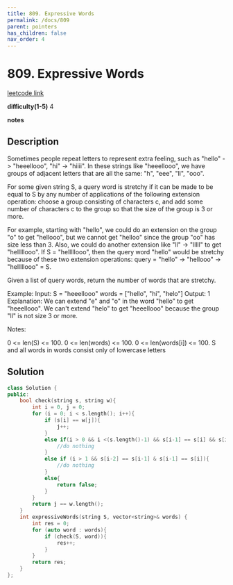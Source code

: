 ```yaml
---
title: 809. Expressive Words
permalink: /docs/809
parent: pointers
has_children: false
nav_order: 4
---
```

# 809. Expressive Words
[leetcode link](https://leetcode.com/problems/expressive-words/)

**difficulty(1-5)** 
4

**notes**   


## Description

Sometimes people repeat letters to represent extra feeling, such as "hello" -> "heeellooo", "hi" -> "hiiii".  In these strings like "heeellooo", we have groups of adjacent letters that are all the same:  "h", "eee", "ll", "ooo".

For some given string S, a query word is stretchy if it can be made to be equal to S by any number of applications of the following extension operation: choose a group consisting of characters c, and add some number of characters c to the group so that the size of the group is 3 or more.

For example, starting with "hello", we could do an extension on the group "o" to get "hellooo", but we cannot get "helloo" since the group "oo" has size less than 3.  Also, we could do another extension like "ll" -> "lllll" to get "helllllooo".  If S = "helllllooo", then the query word "hello" would be stretchy because of these two extension operations: query = "hello" -> "hellooo" -> "helllllooo" = S.

Given a list of query words, return the number of words that are stretchy. 

 

Example:
Input: 
S = "heeellooo"
words = ["hello", "hi", "helo"]
Output: 1
Explanation: 
We can extend "e" and "o" in the word "hello" to get "heeellooo".
We can't extend "helo" to get "heeellooo" because the group "ll" is not size 3 or more.
 

Notes:

0 <= len(S) <= 100.
0 <= len(words) <= 100.
0 <= len(words[i]) <= 100.
S and all words in words consist only of lowercase letters
 

## Solution

```c++
class Solution {
public:
    bool check(string s, string w){
        int i = 0, j = 0;
        for (i = 0; i < s.length(); i++){
            if (s[i] == w[j]){
                j++;
            }
            else if(i > 0 && i <(s.length()-1) && s[i-1] == s[i] && s[i] == s[i+1]){
                //do nothing
            }
            else if (i > 1 && s[i-2] == s[i-1] & s[i-1] == s[i]){
                //do nothing
            }
            else{
                return false;
            }
        }
        return j == w.length();
    }
    int expressiveWords(string S, vector<string>& words) {
        int res = 0;
        for (auto word : words){
            if (check(S, word)){
                res++;
            }
        }
        return res;
    }
};
```

<!-- 
Default label
{: .label }

Blue label
{: .label .label-blue }

Stable
{: .label .label-green }

New release
{: .label .label-purple }

Coming soon
{: .label .label-yellow }

Deprecated
{: .label .label-red } -->
